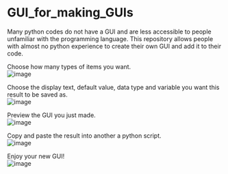 # GUI_for_making_GUIs
Many python codes do not have a GUI and are less accessible to people unfamiliar with the programming language. This repository allows people with almost no python experience to create their own GUI and add it to their code.

Choose how many types of items you want. <br>
![image](https://user-images.githubusercontent.com/101311642/233553280-ef140ba5-1dbc-4b67-840f-b1ae0a2414d4.png)

Choose the display text, default value, data type and variable you want this result to be saved as. <br>
![image](https://user-images.githubusercontent.com/101311642/233552760-bc311142-9275-4a34-9bd5-448f2bb2a924.png)

Preview the GUI you just made. <br>
![image](https://user-images.githubusercontent.com/101311642/233552780-e84c55ab-03a1-4f9b-bc09-1fe8a2c6152e.png)

Copy and paste the result into another a python script. <br>
![image](https://user-images.githubusercontent.com/101311642/233552828-2e2fc320-5624-4760-bd2a-db283f264426.png)

Enjoy your new GUI! <br>
![image](https://user-images.githubusercontent.com/101311642/233552858-896d1920-508b-4a23-958c-7a67ea864329.png)
